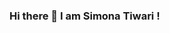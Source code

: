 ### Hi there 👋 I am Simona Tiwari !

<!--
**TiwariSimona/TiwariSimona** is a ✨ _special_ ✨ repository because its `README.md` (this file) appears on your GitHub profile.

Here are some ideas to get you started:

- 🔭 I’m currently working on self development !
- 🌱 I’m currently learning new skills.
- 👯 I’m looking to collaborate on projects!
- 🤔 CSE Undergraduate!
- 💬 Ask me about anything you feel like!
- 📫 How to reach me: Gmail - tiwarisimona2001@gmail.com ; LinkedIn - https://www.linkedin.com/in/simona-tiwari/
- 😄 Pronouns: ...
- ⚡ Fun fact: ...
-->
